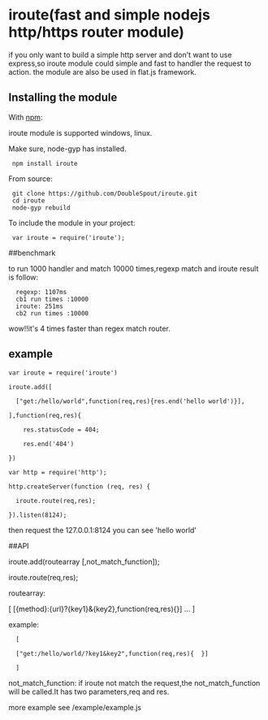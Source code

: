 # iroute(fast and simple nodejs http/https router module)

if you only want to build a simple http server and don't want to use express,so iroute module could simple and fast to handler the request to action.
the module are also be used in flat.js framework.

## Installing the module

With [npm](http://npmjs.org/):

iroute module is supported windows, linux.

Make sure, node-gyp has installed.

     npm install iroute

From source:

     git clone https://github.com/DoubleSpout/iroute.git
     cd iroute
     node-gyp rebuild

To include the module in your project:

     var iroute = require('iroute');

##benchmark

to run 1000 handler and match 10000 times,regexp match and iroute result is follow:

      regexp: 1107ms
      cb1 run times :10000
      iroute: 251ms
      cb2 run times :10000

wow!!it's 4 times faster than regex match router.

## example

    var iroute = require('iroute')

    iroute.add([

      ["get:/hello/world",function(req,res){res.end('hello world')}],

    ],function(req,res){

        res.statusCode = 404;

        res.end('404')

    })

    var http = require('http');

    http.createServer(function (req, res) {

      iroute.route(req,res);

    }).listen(8124);

then request the 127.0.0.1:8124 you can see 'hello world'

##API

iroute.add(routearray [,not_match_function]);

iroute.route(req,res);

routearray:

  [
    [{method}:{url}?{key1}&{key2},function(req,res){}]
    ...
  ]

  example:

      [

      ["get:/hello/world/?key1&key2",function(req,res){  }]

      ]

not_match_function:
if iroute not match the request,the not_match_function will be called.It has two parameters,req and res.

more example see /example/example.js
